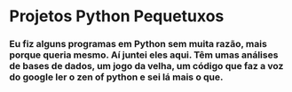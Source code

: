 # Projetos Python Pequetuxos

### Eu fiz alguns programas em Python sem muita razão, mais porque queria mesmo. Aí juntei eles aqui. Têm umas análises de bases de dados, um jogo da velha, um código que faz a voz do google ler o zen of python e sei lá mais o que.
